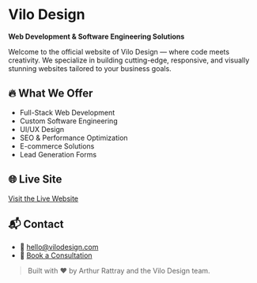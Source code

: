 # Vilo Design

**Web Development & Software Engineering Solutions**

Welcome to the official website of Vilo Design — where code meets creativity. We specialize in building cutting-edge, responsive, and visually stunning websites tailored to your business goals.

## 🔥 What We Offer

- Full-Stack Web Development  
- Custom Software Engineering  
- UI/UX Design  
- SEO & Performance Optimization  
- E-commerce Solutions  
- Lead Generation Forms

## 🌐 Live Site

[Visit the Live Website](https://agrattray.github.io/vilo-design/)

## 📬 Contact

- 📧 hello@vilodesign.com  
- 💼 [Book a Consultation](https://calendly.com/arthursenergyonline/30min-1)

> Built with ❤️ by Arthur Rattray and the Vilo Design team.
